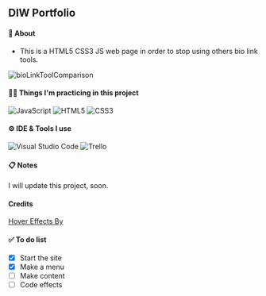 ## DIW Portfolio

#### 📌 About
-  This is a HTML5 CSS3 JS web page in order to stop using others bio link tools.

![bioLinkToolComparison]([https://user-images.githubusercontent.com/80041279/170883184-e8064783-ad86-4756-999f-6d0eabef262c.png](https://github.com/quantosh/quantosh.github.io/blob/main/bioLinkTool.jpg))

#### 👩‍💻 Things I'm practicing in this project
![JavaScript](https://img.shields.io/static/v1?style=for-the-badge&message=JavaScript&color=222222&logo=JavaScript&logoColor=F7DF1E&label=)
![HTML5](https://img.shields.io/static/v1?style=for-the-badge&message=HTML5&color=E34F26&logo=HTML5&logoColor=FFFFFF&label=)
![CSS3](https://img.shields.io/static/v1?style=for-the-badge&message=CSS3&color=1572B6&logo=CSS3&logoColor=FFFFFF&label=)

#### ⚙ IDE & Tools I use
![Visual Studio Code](https://img.shields.io/static/v1?style=for-the-badge&message=Visual+Studio+Code&color=007ACC&logo=Visual+Studio+Code&logoColor=FFFFFF&label=)
![Trello](https://img.shields.io/static/v1?style=for-the-badge&message=Trello&color=0079BF&logo=Trello&logoColor=FFFFFF&label=)

#### 📋 Notes
I will update this project, soon.

#### Credits
[Hover Effects By]([https://link-url-here.org](https://micku7zu.github.io/vanilla-tilt.js/))

#### ✅ To do list
- [x] Start the site
- [x] Make a menu
- [ ] Make content
- [ ] Code effects
